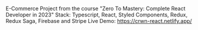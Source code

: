 E-Commerce Project from the course "Zero To Mastery: Complete React Developer in 2023"
Stack: Typescript, React, Styled Components, Redux, Redux Saga, Firebase and Stripe
Live Demo: https://crwn-react.netlify.app/
